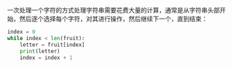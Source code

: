 一次处理一个字符的方式处理字符串需要花费大量的计算，通常是从字符串头部开始，然后逐个选择每个字符，对其进行操作，然后继续下一个，直到结束：
```python
index = 0
while index < len(fruit):
    letter = fruit[index]
    print(letter)
    index = index + 1
```